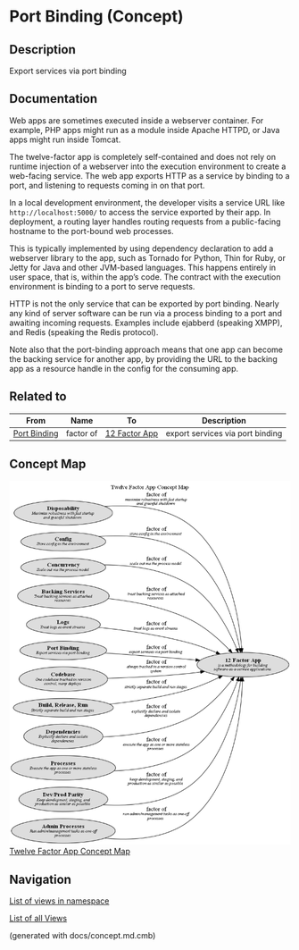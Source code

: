 # Port Binding (Concept)
## Description
Export services via port binding

## Documentation
Web apps are sometimes executed inside a webserver container. For example, PHP
apps might run as a module inside Apache HTTPD, or Java apps might run inside Tomcat.

The twelve-factor app is completely self-contained and does not rely on runtime injection
of a webserver into the execution environment to create a web-facing service. The web app
exports HTTP as a service by binding to a port, and listening to requests coming in on that port.

In a local development environment, the developer visits a service URL like
`http://localhost:5000/` to access the service exported by their app. In deployment, a routing
layer handles routing requests from a public-facing hostname to the port-bound web processes.

This is typically implemented by using dependency declaration to add a webserver library to the
app, such as Tornado for Python, Thin for Ruby, or Jetty for Java and other JVM-based languages.
This happens entirely in user space, that is, within the app’s code. The contract with the
execution environment is binding to a port to serve requests.

HTTP is not the only service that can be exported by port binding. Nearly any kind of server
software can be run via a process binding to a port and awaiting incoming requests. Examples
include ejabberd (speaking XMPP), and Redis (speaking the Redis protocol).

Note also that the port-binding approach means that one app can become the backing service
for another app, by providing the URL to the backing app as a resource handle in the config
for the consuming app.

## Related to
| From | Name | To | Description |
|---|---|---|---|
| [Port Binding](../../software-development/twelve-factor-app/port-binding.md) | factor of | [12 Factor App](../../software-development/twelve-factor-app/twelve-factor-app.md) | export services via port binding |

## Concept Map
![Twelve Factor App Concept Map](../../software-development/twelve-factor-app/concept-view.png)
[Twelve Factor App Concept Map](../../software-development/twelve-factor-app/concept-view.md)


## Navigation
[List of views in namespace](./views-in-namespace.md)

[List of all Views](../../views.md)

(generated with docs/concept.md.cmb)
